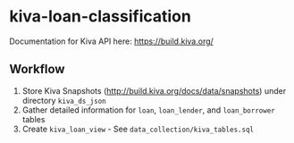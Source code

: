 # kiva-loan-classification

Documentation for Kiva API here:
https://build.kiva.org/


## Workflow
1) Store Kiva Snapshots (http://build.kiva.org/docs/data/snapshots) under directory `kiva_ds_json`
2) Gather detailed information for  `loan`, `loan_lender`, and `loan_borrower` tables
3) Create `kiva_loan_view` - See `data_collection/kiva_tables.sql`
